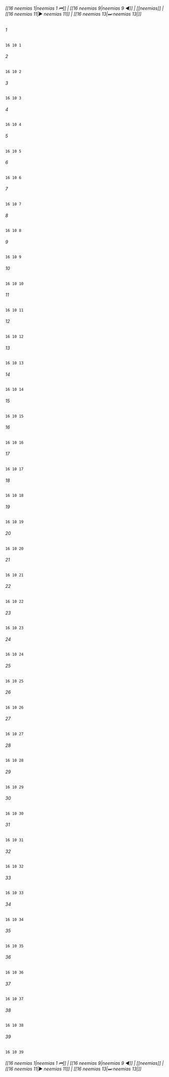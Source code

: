 
###### [[16 neemias 1|neemias 1 ⏮]] | [[16 neemias 9|neemias 9 ◀]] | [[neemias]] | [[16 neemias 11|▶ neemias 11]] | [[16 neemias 13|⏭ neemias 13|]]

###### 1
``` verse
16 10 1 
```
###### 2
``` verse
16 10 2 
```
###### 3
``` verse
16 10 3 
```
###### 4
``` verse
16 10 4 
```
###### 5
``` verse
16 10 5 
```
###### 6
``` verse
16 10 6 
```
###### 7
``` verse
16 10 7 
```
###### 8
``` verse
16 10 8 
```
###### 9
``` verse
16 10 9 
```
###### 10
``` verse
16 10 10 
```
###### 11
``` verse
16 10 11 
```
###### 12
``` verse
16 10 12 
```
###### 13
``` verse
16 10 13 
```
###### 14
``` verse
16 10 14 
```
###### 15
``` verse
16 10 15 
```
###### 16
``` verse
16 10 16 
```
###### 17
``` verse
16 10 17 
```
###### 18
``` verse
16 10 18 
```
###### 19
``` verse
16 10 19 
```
###### 20
``` verse
16 10 20 
```
###### 21
``` verse
16 10 21 
```
###### 22
``` verse
16 10 22 
```
###### 23
``` verse
16 10 23 
```
###### 24
``` verse
16 10 24 
```
###### 25
``` verse
16 10 25 
```
###### 26
``` verse
16 10 26 
```
###### 27
``` verse
16 10 27 
```
###### 28
``` verse
16 10 28 
```
###### 29
``` verse
16 10 29 
```
###### 30
``` verse
16 10 30 
```
###### 31
``` verse
16 10 31 
```
###### 32
``` verse
16 10 32 
```
###### 33
``` verse
16 10 33 
```
###### 34
``` verse
16 10 34 
```
###### 35
``` verse
16 10 35 
```
###### 36
``` verse
16 10 36 
```
###### 37
``` verse
16 10 37 
```
###### 38
``` verse
16 10 38 
```
###### 39
``` verse
16 10 39 
```

###### [[16 neemias 1|neemias 1 ⏮]] | [[16 neemias 9|neemias 9 ◀]] | [[neemias]] | [[16 neemias 11|▶ neemias 11]] | [[16 neemias 13|⏭ neemias 13|]]

